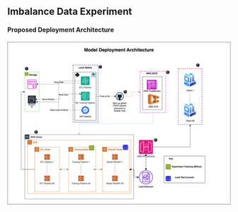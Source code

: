 ## Imbalance Data Experiment

#### Proposed Deployment Architecture
![Architecture Diagram](proposedArchitecture.png)